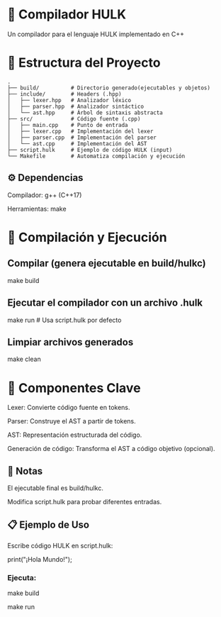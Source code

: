 
# 🦖 Compilador HULK
Un compilador para el lenguaje HULK implementado en C++

# 📂 Estructura del Proyecto

```plaintext
.
├── build/          # Directorio generado(ejecutables y objetos)
├── include/        # Headers (.hpp)
│   ├── lexer.hpp   # Analizador léxico
│   ├── parser.hpp  # Analizador sintáctico
│   └── ast.hpp     # Árbol de sintaxis abstracta
├── src/            # Código fuente (.cpp)
│   ├── main.cpp    # Punto de entrada
│   ├── lexer.cpp   # Implementación del lexer
│   ├── parser.cpp  # Implementación del parser
│   └── ast.cpp     # Implementación del AST
├── script.hulk     # Ejemplo de código HULK (input)
└── Makefile        # Automatiza compilación y ejecución
```
## ⚙️ Dependencias
Compilador: g++ (C++17)

Herramientas: make

# 🚀 Compilación y Ejecución
## Compilar (genera ejecutable en build/hulkc)
make build

## Ejecutar el compilador con un archivo .hulk
make run  # Usa script.hulk por defecto

## Limpiar archivos generados
make clean

# 🔧 Componentes Clave
Lexer: Convierte código fuente en tokens.

Parser: Construye el AST a partir de tokens.

AST: Representación estructurada del código.

Generación de código: Transforma el AST a código objetivo (opcional).

## 📌 Notas
El ejecutable final es build/hulkc.

Modifica script.hulk para probar diferentes entradas.

## 📋 Ejemplo de Uso
Escribe código HULK en script.hulk:

print("¡Hola Mundo!");

### Ejecuta:

make build

make run